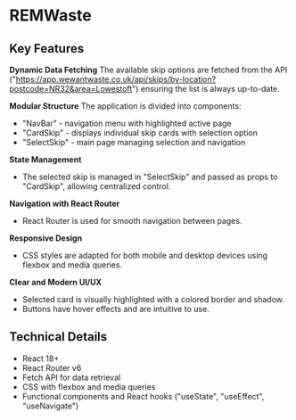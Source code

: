 # REMWaste 

## Key Features 

**Dynamic Data Fetching**
The available skip options are fetched from the API 
("https://app.wewantwaste.co.uk/api/skips/by-location?postcode=NR32&area=Lowestoft") 
ensuring the list is always up-to-date.

**Modular Structure**
The application is divided into components: 
- "NavBar" - navigation menu with highlighted active page
- "CardSkip" - displays individual skip cards with selection option 
- "SelectSkip" - main page managing selection and navigation

**State Management**
- The selected skip is managed in "SelectSkip" and passed as props to "CardSkip", allowing centralized control.

**Navigation with React Router**
- React Router is used for smooth navigation between pages.

**Responsive Design**
- CSS styles are adapted for both mobile and desktop devices using flexbox and media queries.

**Clear and Modern UI/UX**
- Selected card is visually highlighted with a colored border and shadow.  
- Buttons have hover effects and are intuitive to use.

## Technical Details
- React 18+  
- React Router v6  
- Fetch API for data retrieval  
- CSS with flexbox and media queries  
- Functional components and React hooks ("useState", "useEffect", "useNavigate")